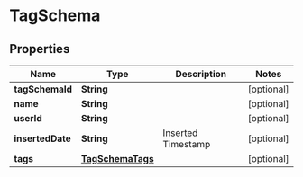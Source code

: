 

# TagSchema


## Properties

| Name | Type | Description | Notes |
|------------ | ------------- | ------------- | -------------|
|**tagSchemaId** | **String** |  |  [optional] |
|**name** | **String** |  |  [optional] |
|**userId** | **String** |  |  [optional] |
|**insertedDate** | **String** | Inserted Timestamp |  [optional] |
|**tags** | [**TagSchemaTags**](TagSchemaTags.md) |  |  [optional] |



